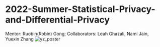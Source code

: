 # 2022-Summer-Statistical-Privacy-and-Differential-Privacy
Mentor: Ruobin(Robin) Gong; Collaborators: Leah Ghazali, Nami Jain, Yuexin Zhang
![yz_poster](https://github.com/user-attachments/assets/e54c0766-ce78-429e-882c-cd3d58484fd0)
